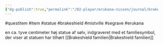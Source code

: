```yaml
---
{"dg-publish":true,"permalink":"/02-player/erukana-nissen/journal/brakeshield-statue/"}
---
```


#questitem #item #statue #brakeshield #mistville #segrave #erukana 

en ca. tyve centimeter høj statue af sølv, indgraveret med et familiesymbol, der viser at statuen har tilhørt [[Brakeshield familien\|Brakeshield familien]]


